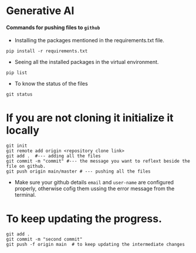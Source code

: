 # Generative AI

#### Commands for pushing files to    `github`

* Installing the packages mentioned in the requirements.txt file.

```
pip install -r requirements.txt
```
* Seeing all the installed packages in the virtual environment.

```
pip list
```
* To know the status of the files
```
git status
```
# If you are not cloning it initialize it locally
``` 
git init 
git remote add origin <repository clone link>
git add .  #--- adding all the files
git commit -m "commit" #--- the message you want to reflext beside the file on github.
git push origin main/master # --- pushing all the files

```
* Make sure your github details `email` and `user-name` are configured properly, otherwise cofig them ussing the error message from the terminal.
# To keep updating the progress.
```
git add .
git commit -m "second commit"
git push -f origin main  # to keep updating the intermediate changes 
```